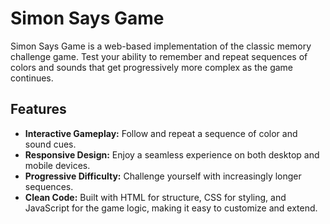 # Simon Says Game

Simon Says Game is a web-based implementation of the classic memory challenge game. Test your ability to remember and repeat sequences of colors and sounds that get progressively more complex as the game continues.

## Features

- **Interactive Gameplay:** Follow and repeat a sequence of color and sound cues.
- **Responsive Design:** Enjoy a seamless experience on both desktop and mobile devices.
- **Progressive Difficulty:** Challenge yourself with increasingly longer sequences.
- **Clean Code:** Built with HTML for structure, CSS for styling, and JavaScript for the game logic, making it easy to customize and extend.

